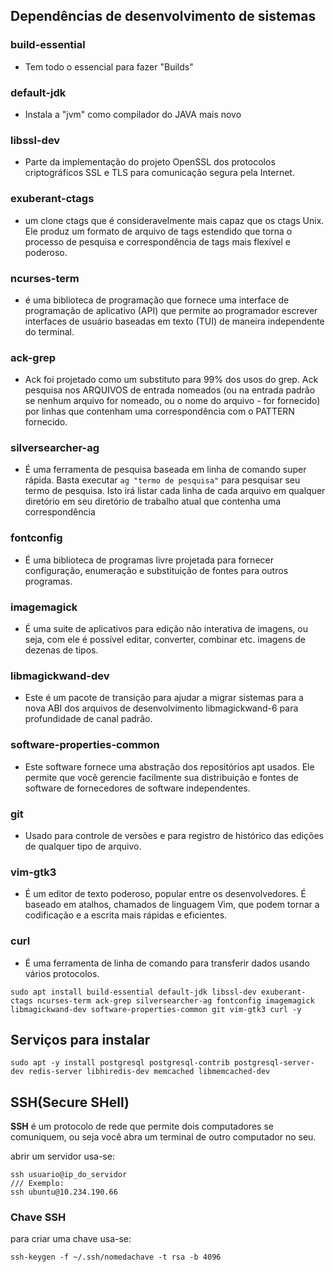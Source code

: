 
## Dependências de desenvolvimento de sistemas

### build-essential

- Tem todo o essencial para fazer "Builds"

### default-jdk

- Instala a "jvm" como compilador do JAVA mais novo

### libssl-dev

- Parte da implementação do projeto OpenSSL dos protocolos criptográficos SSL e TLS para comunicação segura pela Internet.

### exuberant-ctags

- um clone ctags que é consideravelmente mais capaz que os ctags Unix. Ele produz um formato de arquivo de tags estendido que torna o processo de pesquisa e correspondência de tags mais flexível e poderoso.

### ncurses-term

- é uma biblioteca de programação que fornece uma interface de programação de aplicativo (API) que permite ao programador escrever interfaces de usuário baseadas em texto (TUI) de maneira independente do terminal.

### ack-grep

- Ack foi projetado como um substituto para 99% dos usos do grep. Ack pesquisa nos ARQUIVOS de entrada nomeados (ou na entrada padrão se nenhum arquivo for nomeado, ou o nome do arquivo - for fornecido) por linhas que contenham uma correspondência com o PATTERN fornecido.

### silversearcher-ag

- É uma ferramenta de pesquisa baseada em linha de comando super rápida. Basta executar `ag "termo de pesquisa"` para pesquisar seu termo de pesquisa. Isto irá listar cada linha de cada arquivo em qualquer diretório em seu diretório de trabalho atual que contenha uma correspondência

### fontconfig

- É uma biblioteca de programas livre projetada para fornecer configuração, enumeração e substituição de fontes para outros programas.

### imagemagick

- É uma suite de aplicativos para edição não interativa de imagens, ou seja, com ele é possível editar, converter, combinar etc. imagens de dezenas de tipos.

### libmagickwand-dev

- Este é um pacote de transição para ajudar a migrar sistemas para a nova ABI dos arquivos de desenvolvimento libmagickwand-6 para profundidade de canal padrão.

### software-properties-common

 - Este software fornece uma abstração dos repositórios apt usados. Ele permite que você gerencie facilmente sua distribuição e fontes de software de fornecedores de software independentes.

### git

- Usado para controle de versões e para registro de histórico das edições de qualquer tipo de arquivo.

### vim-gtk3

- É um editor de texto poderoso, popular entre os desenvolvedores. É baseado em atalhos, chamados de linguagem Vim, que podem tornar a codificação e a escrita mais rápidas e eficientes.


### curl

- É uma ferramenta de linha de comando para transferir dados usando vários protocolos.

```shell
sudo apt install build-essential default-jdk libssl-dev exuberant-ctags ncurses-term ack-grep silversearcher-ag fontconfig imagemagick libmagickwand-dev software-properties-common git vim-gtk3 curl -y
```

## Serviços para instalar

```shell
sudo apt -y install postgresql postgresql-contrib postgresql-server-dev redis-server libhiredis-dev memcached libmemcached-dev
```

## SSH(Secure SHell)

**SSH** é um protocolo de rede que permite dois computadores se comuniquem, ou seja você abra um terminal de outro computador no seu.

abrir um servidor usa-se:

```shell
ssh usuario@ip_do_servidor
/// Exemplo:
ssh ubuntu@10.234.190.66
```

### Chave SSH

para criar uma chave usa-se:

`ssh-keygen -f ~/.ssh/nomedachave -t rsa -b 4096`